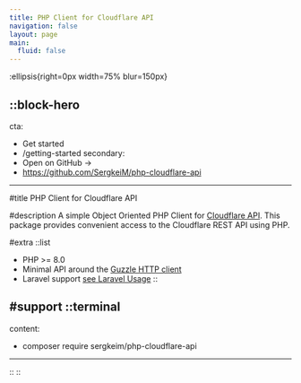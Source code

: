 ```yaml
---
title: PHP Client for Cloudflare API
navigation: false
layout: page
main:
  fluid: false
---
```


:ellipsis{right=0px width=75% blur=150px}

::block-hero
---
cta:
  - Get started
  - /getting-started
secondary:
  - Open on GitHub →
  - https://github.com/SergkeiM/php-cloudflare-api
---

#title
PHP Client for Cloudflare API

#description
A simple Object Oriented PHP Client for [Cloudflare API](https://developers.cloudflare.com/api).
This package provides convenient access to the Cloudflare REST API using PHP.

#extra
  ::list
  - PHP >= 8.0
  - Minimal API around the [Guzzle HTTP client](https://github.com/guzzle/guzzle)
  - Laravel support [see Laravel Usage](/getting-started/laravel)
  ::

#support
  ::terminal
  ---
  content:
  - composer require sergkeim/php-cloudflare-api
  ---
  ::
::
